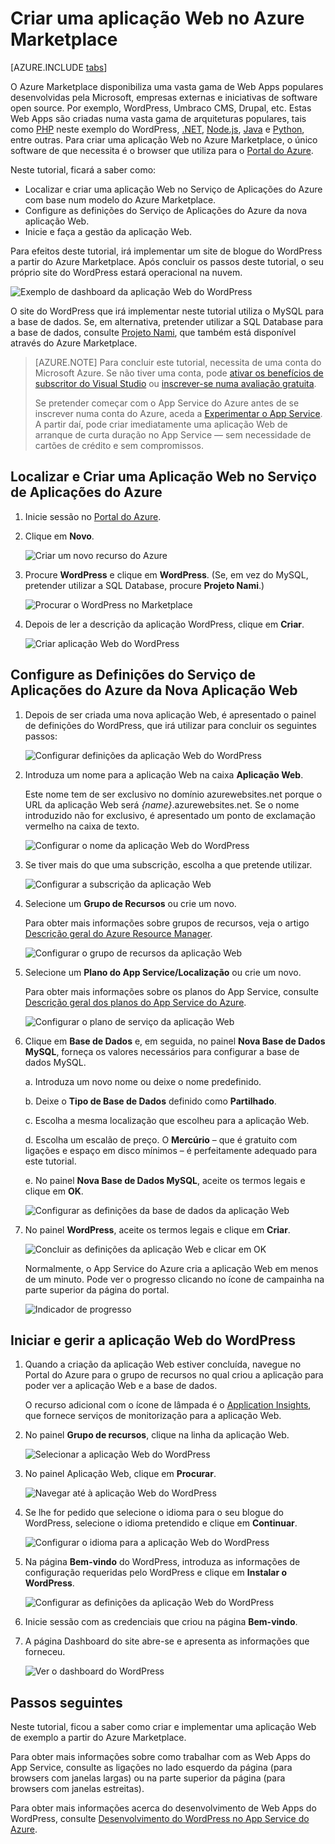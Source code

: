 <properties
    pageTitle="Criar uma aplicação Web no Azure Marketplace | Microsoft Azure"
    description="Saiba como criar uma nova aplicação Web do WordPress no Azure Marketplace utilizando o Portal do Azure."
    services="app-service\web"
    documentationCenter=""
    authors="rmcmurray"
    manager="wpickett"
    editor=""/>

<tags
    ms.service="app-service-web"
    ms.workload="na"
    ms.tgt_pltfrm="na"
    ms.devlang="na"
    ms.topic="get-started-article"
    ms.date="07/11/2016"
    ms.author="robmcm"/>

<!-- Note: This article replaces web-sites-php-web-site-gallery.md -->

# Criar uma aplicação Web no Azure Marketplace

[AZURE.INCLUDE [tabs](../../includes/app-service-web-get-started-nav-tabs.md)]

O Azure Marketplace disponibiliza uma vasta gama de Web Apps populares desenvolvidas pela Microsoft, empresas externas e iniciativas de software open source. Por exemplo, WordPress, Umbraco CMS, Drupal, etc. Estas Web Apps são criadas numa vasta gama de arquiteturas populares, tais como [PHP] neste exemplo do WordPress, [.NET], [Node.js], [Java] e [Python], entre outras. Para criar uma aplicação Web no Azure Marketplace, o único software de que necessita é o browser que utiliza para o [Portal do Azure].

Neste tutorial, ficará a saber como:

* Localizar e criar uma aplicação Web no Serviço de Aplicações do Azure com base num modelo do Azure Marketplace.
* Configure as definições do Serviço de Aplicações do Azure da nova aplicação Web.
* Inicie e faça a gestão da aplicação Web.

Para efeitos deste tutorial, irá implementar um site de blogue do WordPress a partir do Azure Marketplace. Após concluir os passos deste tutorial, o seu próprio site do WordPress estará operacional na nuvem.

![Exemplo de dashboard da aplicação Web do WordPress][WordPressDashboard1]

O site do WordPress que irá implementar neste tutorial utiliza o MySQL para a base de dados. Se, em alternativa, pretender utilizar a SQL Database para a base de dados, consulte [Projeto Nami], que também está disponível através do Azure Marketplace.

> [AZURE.NOTE]
> Para concluir este tutorial, necessita de uma conta do Microsoft Azure. Se não tiver uma conta, pode [ativar os benefícios de subscritor do Visual Studio][ativar] ou [inscrever-se numa avaliação gratuita][avaliação gratuita].
>
> Se pretender começar com o App Service do Azure antes de se inscrever numa conta do Azure, aceda a [Experimentar o App Service]. A partir daí, pode criar imediatamente uma aplicação Web de arranque de curta duração no App Service — sem necessidade de cartões de crédito e sem compromissos.

## Localizar e Criar uma Aplicação Web no Serviço de Aplicações do Azure

1. Inicie sessão no [Portal do Azure].

1. Clique em **Novo**.
    
    ![Criar um novo recurso do Azure][MarketplaceStart]
    
1. Procure **WordPress** e clique em **WordPress**. (Se, em vez do MySQL, pretender utilizar a SQL Database, procure **Projeto Nami**.)

    ![Procurar o WordPress no Marketplace][MarketplaceSearch]
    
1. Depois de ler a descrição da aplicação WordPress, clique em **Criar**.

    ![Criar aplicação Web do WordPress][MarketplaceCreate]

## Configure as Definições do Serviço de Aplicações do Azure da Nova Aplicação Web

1. Depois de ser criada uma nova aplicação Web, é apresentado o painel de definições do WordPress, que irá utilizar para concluir os seguintes passos:

    ![Configurar definições da aplicação Web do WordPress][ConfigStart]

1. Introduza um nome para a aplicação Web na caixa **Aplicação Web**.

    Este nome tem de ser exclusivo no domínio azurewebsites.net porque o URL da aplicação Web será *{name}*.azurewebsites.net. Se o nome introduzido não for exclusivo, é apresentado um ponto de exclamação vermelho na caixa de texto.

    ![Configurar o nome da aplicação Web do WordPress][ConfigAppName]

1. Se tiver mais do que uma subscrição, escolha a que pretende utilizar. 

    ![Configurar a subscrição da aplicação Web][ConfigSubscription]

1. Selecione um **Grupo de Recursos** ou crie um novo.

    Para obter mais informações sobre grupos de recursos, veja o artigo [Descrição geral do Azure Resource Manager][ResourceGroups].

    ![Configurar o grupo de recursos da aplicação Web][ConfigResourceGroup]

1. Selecione um **Plano do App Service/Localização** ou crie um novo.

    Para obter mais informações sobre os planos do App Service, consulte [Descrição geral dos planos do App Service do Azure][AzureAppServicePlans]. 

    ![Configurar o plano de serviço da aplicação Web][ConfigServicePlan]

1. Clique em **Base de Dados** e, em seguida, no painel **Nova Base de Dados MySQL**, forneça os valores necessários para configurar a base de dados MySQL.

    a. Introduza um novo nome ou deixe o nome predefinido.

    b. Deixe o **Tipo de Base de Dados** definido como **Partilhado**.

    c. Escolha a mesma localização que escolheu para a aplicação Web.

    d. Escolha um escalão de preço. O **Mercúrio** – que é gratuito com ligações e espaço em disco mínimos – é perfeitamente adequado para este tutorial.

    e. No painel **Nova Base de Dados MySQL**, aceite os termos legais e clique em **OK**. 

    ![Configurar as definições da base de dados da aplicação Web][ConfigDatabase]

1. No painel **WordPress**, aceite os termos legais e clique em **Criar**. 

    ![Concluir as definições da aplicação Web e clicar em OK][ConfigFinished]

    Normalmente, o App Service do Azure cria a aplicação Web em menos de um minuto. Pode ver o progresso clicando no ícone de campainha na parte superior da página do portal.

    ![Indicador de progresso][ConfigProgress]

## Iniciar e gerir a aplicação Web do WordPress
    
1. Quando a criação da aplicação Web estiver concluída, navegue no Portal do Azure para o grupo de recursos no qual criou a aplicação para poder ver a aplicação Web e a base de dados.

    O recurso adicional com o ícone de lâmpada é o [Application Insights][ApplicationInsights], que fornece serviços de monitorização para a aplicação Web.

1. No painel **Grupo de recursos**, clique na linha da aplicação Web.

    ![Selecionar a aplicação Web do WordPress][WordPressSelect]

1. No painel Aplicação Web, clique em **Procurar**.

    ![Navegar até à aplicação Web do WordPress][WordPressBrowse]

1. Se lhe for pedido que selecione o idioma para o seu blogue do WordPress, selecione o idioma pretendido e clique em **Continuar**.

    ![Configurar o idioma para a aplicação Web do WordPress][WordPressLanguage]

1. Na página **Bem-vindo** do WordPress, introduza as informações de configuração requeridas pelo WordPress e clique em **Instalar o WordPress**.

    ![Configurar as definições da aplicação Web do WordPress][WordPressConfigure]

1. Inicie sessão com as credenciais que criou na página **Bem-vindo**.  

1. A página Dashboard do site abre-se e apresenta as informações que forneceu.    

    ![Ver o dashboard do WordPress][WordPressDashboard2]

## Passos seguintes

Neste tutorial, ficou a saber como criar e implementar uma aplicação Web de exemplo a partir do Azure Marketplace.

Para obter mais informações sobre como trabalhar com as Web Apps do App Service, consulte as ligações no lado esquerdo da página (para browsers com janelas largas) ou na parte superior da página (para browsers com janelas estreitas).

Para obter mais informações acerca do desenvolvimento de Web Apps do WordPress, consulte [Desenvolvimento do WordPress no App Service do Azure][WordPressOnAzure]. 

<!-- URL List -->

[PHP]: https://azure.microsoft.com/develop/php/
[.NET]: https://azure.microsoft.com/develop/net/
[Node.js]: https://azure.microsoft.com/develop/nodejs/
[Java]: https://azure.microsoft.com/develop/java/
[Python]: https://azure.microsoft.com/develop/python/
[ativar]: https://azure.microsoft.com/pricing/member-offers/msdn-benefits-details/
[avaliação gratuita]: https://azure.microsoft.com/pricing/free-trial/
[Experimentar o App Service]: http://go.microsoft.com/fwlink/?LinkId=523751
[ResourceGroups]: ../resource-group-overview.md
[AzureAppServicePlans]: ../app-service/azure-web-sites-web-hosting-plans-in-depth-overview.md
[ApplicationInsights]: https://azure.microsoft.com/services/application-insights/
[Portal do Azure]: https://portal.azure.com/
[Projeto Nami]: http://projectnami.org/
[WordPressOnAzure]: ./develop-wordpress-on-app-service-web-apps.md

<!-- IMG List -->

[MarketplaceStart]: ./media/app-service-web-create-web-app-from-marketplace/marketplacestart.png
[MarketplaceSearch]: ./media/app-service-web-create-web-app-from-marketplace/marketplacesearch.png
[MarketplaceCreate]: ./media/app-service-web-create-web-app-from-marketplace/marketplacecreate.png
[ConfigStart]: ./media/app-service-web-create-web-app-from-marketplace/configstart.png
[ConfigAppName]: ./media/app-service-web-create-web-app-from-marketplace/configappname.png
[ConfigSubscription]: ./media/app-service-web-create-web-app-from-marketplace/configsubscription.png
[ConfigResourceGroup]: ./media/app-service-web-create-web-app-from-marketplace/configresourcegroup.png
[ConfigServicePlan]: ./media/app-service-web-create-web-app-from-marketplace/configserviceplan.png
[ConfigDatabase]: ./media/app-service-web-create-web-app-from-marketplace/configdatabase.png
[ConfigFinished]: ./media/app-service-web-create-web-app-from-marketplace/configfinished.png
[ConfigProgress]: ./media/app-service-web-create-web-app-from-marketplace/configprogress.png
[WordPressSelect]: ./media/app-service-web-create-web-app-from-marketplace/wpselect.png
[WordPressBrowse]: ./media/app-service-web-create-web-app-from-marketplace/wpbrowse.png
[WordPressLanguage]: ./media/app-service-web-create-web-app-from-marketplace/wplanguage.png
[WordPressDashboard1]: ./media/app-service-web-create-web-app-from-marketplace/wpdashboard1.png
[WordPressDashboard2]: ./media/app-service-web-create-web-app-from-marketplace/wpdashboard2.png
[WordPressConfigure]: ./media/app-service-web-create-web-app-from-marketplace/wpconfigure.png



<!--HONumber=Aug16_HO1-->


